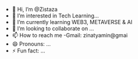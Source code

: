 - 👋 Hi, I’m @Zistaza
- 👀 I’m interested in Tech Learning...
- 🌱 I’m currently learning WEB3, METAVERSE & AI
- 💞️ I’m looking to collaborate on ...
- 📫 How to reach me
-Gmail: zinatyamin@gmai 
 - 😄 Pronouns: ...
- ⚡ Fun fact: ... 

<!---
Zistaza/Zistaza is a ✨ special ✨ repository because its `README.md` (this file) appears on your GitHub profile.
You can click the Preview link to take a look at your changes.
--->
